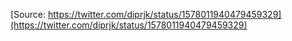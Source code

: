 [Source: https://twitter.com/diprjk/status/1578011940479459329](https://twitter.com/diprjk/status/1578011940479459329)